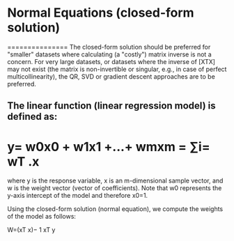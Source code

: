 # Normal Equations (closed-form solution)
===============
The closed-form solution should be preferred for "smaller" datasets where calculating (a "costly") matrix inverse is not a concern. For very large datasets, or datasets where the inverse of [XTX] may not exist (the matrix is non-invertible or singular, e.g., in case of perfect multicollinearity), the QR, SVD or gradient descent approaches are to be preferred.

The linear function (linear regression model) is defined as:
------------
y= w0x0 + w1x1 +...+ wmxm = ∑i= wT .x
========
where y is the response variable, x is an m-dimensional sample vector, and w is the weight vector (vector of coefficients). Note that w0 represents the y-axis intercept of the model and therefore x0=1.

Using the closed-form solution (normal equation), we compute the weights of the model as follows:

W=(xT x)− 1 xT y

